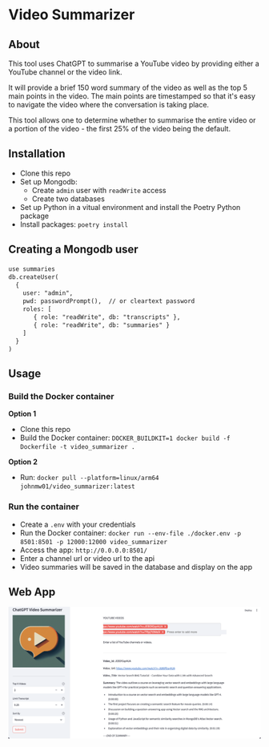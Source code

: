 # Video Summarizer
## About
This tool uses ChatGPT to summarise a YouTube video by providing either a YouTube channel or the video link.

It will provide a brief 150 word summary of the video as well as the top 5 main points in the video.
The main points are timestamped so that it's easy to navigate the video where
the conversation is taking place. 

This tool allows one to determine whether to summarise the entire video or
a portion of the video - the first 25% of the video being the default.

## Installation
- Clone this repo
- Set up Mongodb:
  - Create `admin` user with `readWrite` access
  - Create two databases
- Set up Python in a vitual environment and install the Poetry Python package
- Install packages: `poetry install`
## Creating a Mongodb user
```
use summaries
db.createUser(
  {
    user: "admin",
    pwd: passwordPrompt(),  // or cleartext password
    roles: [
       { role: "readWrite", db: "transcripts" },
       { role: "readWrite", db: "summaries" }
    ]
  }
)
```
## Usage
### Build the Docker container
**Option 1**
- Clone this repo
- Build the Docker container: `DOCKER_BUILDKIT=1 docker build -f Dockerfile -t video_summarizer .`

**Option 2**
- Run: `docker pull --platform=linux/arm64 johnmw01/video_summarizer:latest`

### Run the container
- Create a `.env` with your credentials
- Run the Docker container: `docker run --env-file ./docker.env -p 8501:8501 -p 12000:12000 video_summarizer`
- Access the app: `http://0.0.0.0:8501/`
- Enter a channel url or video url to the api
- Video summaries will be saved in the database and display on the app

## Web App
![Sample video summary](./app_ss.png)
